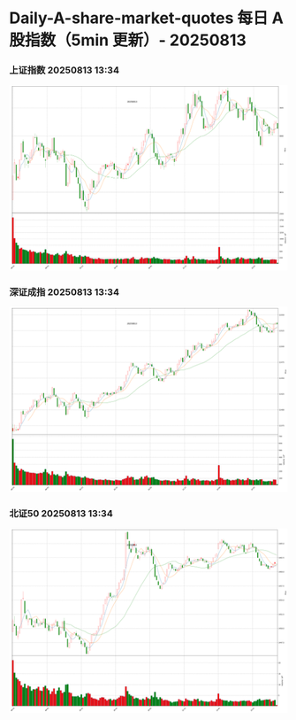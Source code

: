 
# Daily-A-share-market-quotes 每日 A 股指数（5min 更新）- 20250813

### 上证指数 20250813 13:34
![](./fig/2025/8/20250813-sh000001.png)

### 深证成指 20250813 13:34
![](./fig/2025/8/20250813-sz399001.png)

### 北证50 20250813 13:34
![](./fig/2025/8/20250813-bj899050.png)
